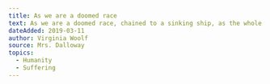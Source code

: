```yaml
---
title: As we are a doomed race
text: As we are a doomed race, chained to a sinking ship, as the whole thing is a bad joke, let us, at any rate, do our part; mitigate the suffering of our fellow-prisoners; decorate the dungeon with flowers and air-cushions; be as decent as we possibly can.
dateAdded: 2019-03-11
author: Virginia Woolf
source: Mrs. Dalloway
topics:
  - Humanity
  - Suffering
---
```


